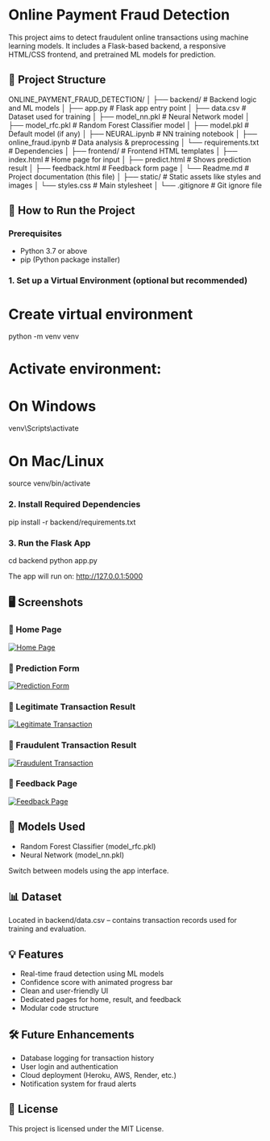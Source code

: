 # Online Payment Fraud Detection

This project aims to detect fraudulent online transactions using machine learning models. It includes a Flask-based backend, a responsive HTML/CSS frontend, and pretrained ML models for prediction.

## 📁 Project Structure

ONLINE_PAYMENT_FRAUD_DETECTION/
│
├── backend/                  # Backend logic and ML models
│   ├── app.py                # Flask app entry point
│   ├── data.csv              # Dataset used for training
│   ├── model_nn.pkl          # Neural Network model
│   ├── model_rfc.pkl         # Random Forest Classifier model
│   ├── model.pkl             # Default model (if any)
│   ├── NEURAL.ipynb          # NN training notebook
│   ├── online_fraud.ipynb    # Data analysis & preprocessing
│   └── requirements.txt      # Dependencies
│
├── frontend/                 # Frontend HTML templates
│   ├── index.html            # Home page for input
│   ├── predict.html          # Shows prediction result
│   ├── feedback.html         # Feedback form page
│   └── Readme.md             # Project documentation (this file)
│
├── static/                   # Static assets like styles and images
│   └── styles.css            # Main stylesheet
│
└── .gitignore                # Git ignore file

## 🚀 How to Run the Project

### Prerequisites

- Python 3.7 or above
- pip (Python package installer)

### 1. Set up a Virtual Environment (optional but recommended)

# Create virtual environment
python -m venv venv

# Activate environment:
# On Windows
venv\Scripts\activate

# On Mac/Linux
source venv/bin/activate

### 2. Install Required Dependencies

pip install -r backend/requirements.txt

### 3. Run the Flask App

cd backend
python app.py

The app will run on: http://127.0.0.1:5000

## 🖥️ Screenshots

### 🔹 Home Page  
[![Home Page](static/images/homePage.png)](frontend/static/images/homePage.png)

### 🔹 Prediction Form  
[![Prediction Form](static/images/predictForm.png)](frontend/static/images/predictForm.png)

### 🔹 Legitimate Transaction Result  
[![Legitimate Transaction](frontend/static/images/legitTrans.png)](frontend/static/images/legitTrans.png)

### 🔹 Fraudulent Transaction Result  
[![Fraudulent Transaction](frontend/static/images/FraudTrans.png)](frontend/static/images/FraudTrans.png)

### 🔹 Feedback Page  
[![Feedback Page](frontend/static/images/Feedback.png)](frontend/static/images/Feedback.png)


## 🧠 Models Used

- Random Forest Classifier (model_rfc.pkl)
- Neural Network (model_nn.pkl)

Switch between models using the app interface.

## 📊 Dataset

Located in backend/data.csv – contains transaction records used for training and evaluation.

## 💡 Features

- Real-time fraud detection using ML models
- Confidence score with animated progress bar
- Clean and user-friendly UI
- Dedicated pages for home, result, and feedback
- Modular code structure

## 🛠 Future Enhancements

- Database logging for transaction history
- User login and authentication
- Cloud deployment (Heroku, AWS, Render, etc.)
- Notification system for fraud alerts

## 📄 License

This project is licensed under the MIT License.
